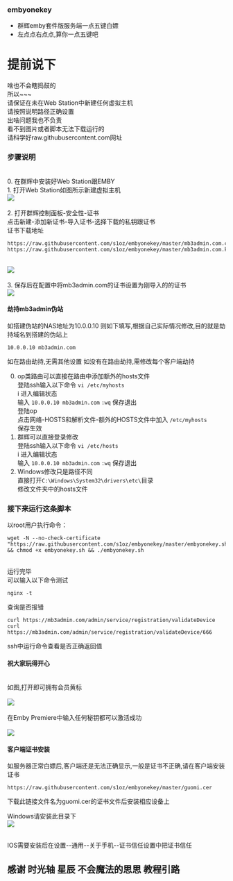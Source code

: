 ### embyonekey

- 群辉emby套件版服务端一点五键白嫖
- 左点点右点点,算你一点五键吧

# 提前说下
啥也不会瞎捣鼓的
<br/>所以~~~
<br/>请保证在未在Web Station中新建任何虚拟主机
<br/>请按照说明路径正确设置
<br/>出啥问题我也不负责
<br/>看不到图片或者脚本无法下载运行的
<br/>请科学好raw.githubusercontent.com网址

### 步骤说明
<br/>0. 在群辉中安装好Web Station跟EMBY
<br/>1. 打开Web Station如图所示新建虚拟主机
<br><img src="https://github.com/s1oz/embyonekey/blob/master/webstation.png"><br>
<br/>2. 打开群辉控制面板-安全性-证书
<br/>点击新建-添加新证书-导入证书-选择下载的私钥跟证书
<br/>证书下载地址
```
https://raw.githubusercontent.com/s1oz/embyonekey/master/mb3admin.com.cert.pem
https://raw.githubusercontent.com/s1oz/embyonekey/master/mb3admin.com.key.pem
```
<br><img src="https://github.com/s1oz/embyonekey/blob/master/cert0.png"><br>
<br/>3. 保存后在配置中将mb3admin.com的证书设置为刚导入的的证书
<br><img src="https://github.com/s1oz/embyonekey/blob/master/cert1.png"><br>


#### 劫持mb3admin伪站

如搭建伪站的NAS地址为10.0.0.10 则如下填写,根据自己实际情况修改,目的就是劫持域名到搭建的伪站上

    10.0.0.10 mb3admin.com
	
如在路由劫持,无需其他设置
如没有在路由劫持,需修改每个客户端劫持

0. op类路由可以直接在路由中添加额外的hosts文件
<br/>登陆ssh输入以下命令
`vi /etc/myhosts`
<br/>i 进入编辑状态
<br/>输入 `10.0.0.10 mb3admin.com`
`:wq` 保存退出
<br/>登陆op
<br/>点击网络-HOSTS和解析文件-额外的HOSTS文件中加入
`/etc/myhosts`
<br/>保存生效
1. 群辉可以直接登录修改
<br/>登陆ssh输入以下命令
`vi /etc/hosts`
<br/>i 进入编辑状态
<br/>输入 `10.0.0.10 mb3admin.com`
`:wq` 保存退出
2. Windows修改只是路径不同
<br/>直接打开`C:\Windows\System32\drivers\etc\`目录
<br/>修改文件夹中的hosts文件
	
### 接下来运行这条脚本


以root用户执行命令：<br/>
</p><pre><code>wget -N --no-check-certificate "https://raw.githubusercontent.com/s1oz/embyonekey/master/embyonekey.sh" && chmod +x embyonekey.sh && ./embyonekey.sh</code></pre>

<br/>运行完毕
<br/>可以输入以下命令测试
```
nginx -t
```
查询是否报错

```
curl https://mb3admin.com/admin/service/registration/validateDevice
curl https://mb3admin.com/admin/service/registration/validateDevice/666
```
ssh中运行命令查看是否正确返回值

#### 祝大家玩得开心

<br/>如图,打开即可拥有会员黄标
<br/>
<br/>![](https://github.com/s1oz/embyonekey/blob/master/ko.png)
<br/>
<br/>在Emby Premiere中输入任何秘钥都可以激活成功
<br/>
<br/>![](https://github.com/s1oz/embyonekey/blob/master/ko1.png)

#### 客户端证书安装
如服务器正常白嫖后,客户端还是无法正确显示,一般是证书不正确,请在客户端安装证书
```
https://raw.githubusercontent.com/s1oz/embyonekey/master/guomi.cer 
```
下载此链接文件名为guomi.cer的证书文件后安装相应设备上

Windows请安装此目录下
<br/>![](https://github.com/s1oz/embyonekey/blob/master/window.png)

<br/>IOS需要安装后在设置--通用--关于手机--证书信任设置中把证书信任


## 感谢 时光轴 星辰 不会魔法的思思 教程引路
